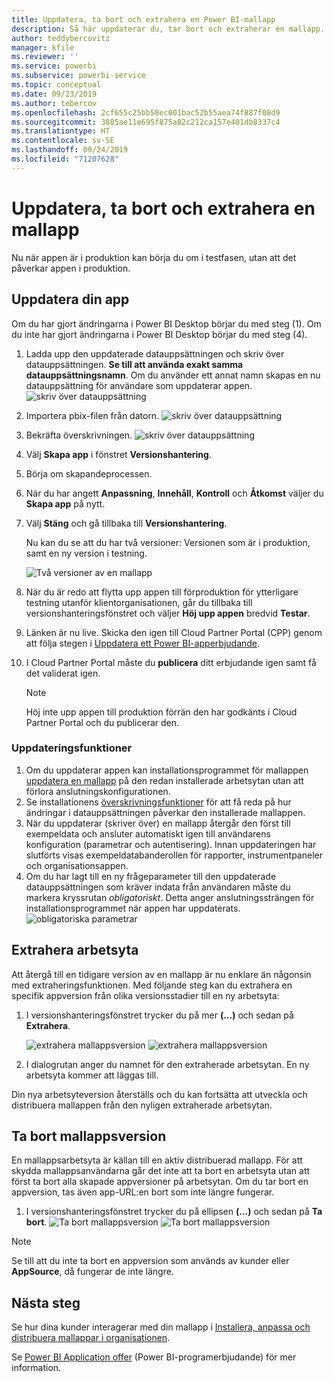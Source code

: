 ```yaml
---
title: Uppdatera, ta bort och extrahera en Power BI-mallapp
description: Så här uppdaterar du, tar bort och extraherar en mallapp.
author: teddybercovitz
manager: kfile
ms.reviewer: ''
ms.service: powerbi
ms.subservice: powerbi-service
ms.topic: conceptual
ms.date: 09/23/2019
ms.author: tebercov
ms.openlocfilehash: 2cf655c25bb58ec001bac52b55aea74f887f08d9
ms.sourcegitcommit: 3885ae11e695f875a82c212ca157e401db8337c4
ms.translationtype: HT
ms.contentlocale: sv-SE
ms.lasthandoff: 09/24/2019
ms.locfileid: "71207628"
---
```

# <a name="update-delete-and-extract-template-app"></a>Uppdatera, ta bort och extrahera en mallapp

Nu när appen är i produktion kan börja du om i testfasen, utan att det påverkar appen i produktion.
## <a name="update-your-app"></a>Uppdatera din app

Om du har gjort ändringarna i Power BI Desktop börjar du med steg (1). Om du inte har gjort ändringarna i Power BI Desktop börjar du med steg (4).

1. Ladda upp den uppdaterade datauppsättningen och skriv över datauppsättningen. **Se till att använda exakt samma datauppsättningsnamn**. Om du använder ett annat namn skapas en nu datauppsättning för användare som uppdaterar appen.
![skriv över datauppsättning](media/service-template-apps-update-extract-delete/power-bi-template-app-upload-dataset.png)
1. Importera pbix-filen från datorn.
![skriv över datauppsättning](media/service-template-apps-update-extract-delete/power-bi-template-app-upload-dataset2.png)
1. Bekräfta överskrivningen.
![skriv över datauppsättning](media/service-template-apps-update-extract-delete/power-bi-template-app-upload-dataset3.png)

1. Välj **Skapa app** i fönstret **Versionshantering**.
1. Börja om skapandeprocessen.
1. När du har angett **Anpassning**, **Innehåll**, **Kontroll** och **Åtkomst** väljer du **Skapa app** på nytt.
1. Välj **Stäng** och gå tillbaka till **Versionshantering**.

   Nu kan du se att du har två versioner: Versionen som är i produktion, samt en ny version i testning.

    ![Två versioner av en mallapp](media/service-template-apps-update-extract-delete/power-bi-template-app-update.png)

5. När du är redo att flytta upp appen till förproduktion för ytterligare testning utanför klientorganisationen, går du tillbaka till versionshanteringsfönstret och väljer **Höj upp appen** bredvid **Testar**.
6. Länken är nu live. Skicka den igen till Cloud Partner Portal (CPP) genom att följa stegen i [Uppdatera ett Power BI-apperbjudande](https://docs.microsoft.com/azure/marketplace/cloud-partner-portal/power-bi/cpp-update-existing-offer).
7. I Cloud Partner Portal måste du **publicera** ditt erbjudande igen samt få det validerat igen.

   >[!NOTE]
   >Höj inte upp appen till produktion förrän den har godkänts i Cloud Partner Portal och du publicerar den.

### <a name="update-behavior"></a>Uppdateringsfunktioner

1. Om du uppdaterar appen kan installationsprogrammet för mallappen [uppdatera en mallapp](service-template-apps-install-distribute.md#update-a-template-app) på den redan installerade arbetsytan utan att förlora anslutningskonfigurationen.
1. Se installationens [överskrivningsfunktioner](service-template-apps-install-distribute.md#overwrite-behavior) för att få reda på hur ändringar i datauppsättningen påverkar den installerade mallappen.
1. När du uppdaterar (skriver över) en mallapp återgår den först till exempeldata och ansluter automatiskt igen till användarens konfiguration (parametrar och autentisering). Innan uppdateringen har slutförts visas exempeldatabanderollen för rapporter, instrumentpaneler och organisationsappen.
1. Om du har lagt till en ny frågeparameter till den uppdaterade datauppsättningen som kräver indata från användaren måste du markera kryssrutan *obligatoriskt*. Detta anger anslutningssträngen för installationsprogrammet när appen har uppdaterats.
 ![obligatoriska parametrar](media/service-template-apps-update-extract-delete/power-bi-template-app-upload-dataset4.png)

## <a name="extract-workspace"></a>Extrahera arbetsyta
Att återgå till en tidigare version av en mallapp är nu enklare än någonsin med extraheringsfunktionen. Med följande steg kan du extrahera en specifik appversion från olika versionsstadier till en ny arbetsyta:

1. I versionshanteringsfönstret trycker du på mer **(...)**  och sedan på **Extrahera**.

    ![extrahera mallappsversion](media/service-template-apps-update-extract-delete/power-bi-template-app-extract.png) ![extrahera mallappsversion](media/service-template-apps-update-extract-delete/power-bi-template-app-extract-dialog.png)
2. I dialogrutan anger du namnet för den extraherade arbetsytan. En ny arbetsyta kommer att läggas till.

Din nya arbetsyteversion återställs och du kan fortsätta att utveckla och distribuera mallappen från den nyligen extraherade arbetsytan.

## <a name="delete-template-app-version"></a>Ta bort mallappsversion
En mallappsarbetsyta är källan till en aktiv distribuerad mallapp. För att skydda mallappsanvändarna går det inte att ta bort en arbetsyta utan att först ta bort alla skapade appversioner på arbetsytan.
Om du tar bort en appversion, tas även app-URL:en bort som inte längre fungerar.

1. I versionshanteringsfönstret trycker du på ellipsen **(...)**  och sedan på **Ta bort**.
 ![Ta bort mallappsversion](media/service-template-apps-update-extract-delete/power-bi-template-app-delete.png)
  ![Ta bort mallappsversion](media/service-template-apps-update-extract-delete/power-bi-template-app-delete-dialog.png)

>[!NOTE]
>Se till att du inte ta bort en appversion som används av kunder eller **AppSource**, då fungerar de inte längre.

## <a name="next-steps"></a>Nästa steg

Se hur dina kunder interagerar med din mallapp i [Installera, anpassa och distribuera mallappar i organisationen](service-template-apps-install-distribute.md).

Se [Power BI Application offer](https://docs.microsoft.com/azure/marketplace/cloud-partner-portal/power-bi/cpp-power-bi-offer) (Power BI-programerbjudande) för mer information.

